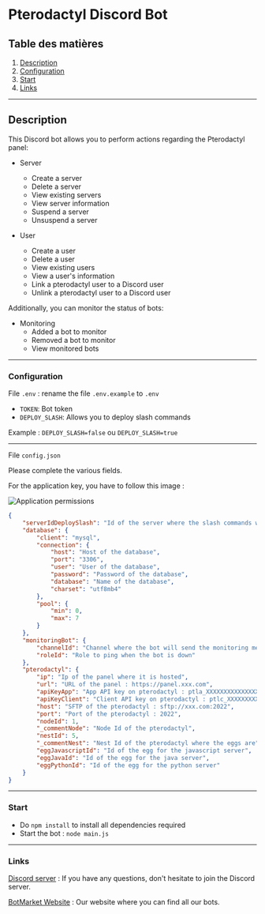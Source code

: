 # Pterodactyl Discord Bot

## Table des matières

1. [Description](#Description)
2. [Configuration](#Configuration)
3. [Start](#Start)
4. [Links](#Links)

---
## Description

This Discord bot allows you to perform actions regarding the Pterodactyl panel:

- Server
    - Create a server
    - Delete a server
    - View existing servers
    - View server information
    - Suspend a server
    - Unsuspend a server


- User
    - Create a user
    - Delete a user
    - View existing users
    - View a user's information
    - Link a pterodactyl user to a Discord user
    - Unlink a pterodactyl user to a Discord user

Additionally, you can monitor the status of bots:
- Monitoring
    - Added a bot to monitor
    - Removed a bot to monitor
    - View monitored bots

---
### Configuration
File `.env` : rename the file `.env.example` to `.env`

- `TOKEN`: Bot token
- `DEPLOY_SLASH`: Allows you to deploy slash commands

Example : `DEPLOY_SLASH=false` ou `DEPLOY_SLASH=true`

---
File `config.json`

Please complete the various fields.

For the application key, you have to follow this image :

![Application permissions](https://github.com/Kirit049-RW/pterodactyl-discord-bot/assets/78322918/8f5271bc-bddb-481a-b1b5-5587a449f4b4)

````json
{
    "serverIdDeploySlash": "Id of the server where the slash commands will be deployed",
    "database": {
        "client": "mysql",
        "connection": {
            "host": "Host of the database",
            "port": "3306",
            "user": "User of the database",
            "password": "Password of the database",
            "database": "Name of the database",
            "charset": "utf8mb4"
        },
        "pool": {
            "min": 0,
            "max": 7
        }
    },
    "monitoringBot": {
        "channelId": "Channel where the bot will send the monitoring messages of the status of the bot",
        "roleId": "Role to ping when the bot is down"
    },
    "pterodactyl": {
        "ip": "Ip of the panel where it is hosted",
        "url": "URL of the panel : https://panel.xxx.com",
        "apiKeyApp": "App API key on pterodactyl : ptla_XXXXXXXXXXXXXXXXXXXXXXXXXXXXXXX",
        "apiKeyClient": "Client API key on pterodactyl : ptlc_XXXXXXXXXXXXXXXXXXXXXXXX",
        "host": "SFTP of the pterodactyl : sftp://xxx.com:2022",
        "port": "Port of the pterodactyl : 2022",
        "nodeId": 1,
        "_commentNode": "Node Id of the pterodactyl",
        "nestId": 5,
        "_commentNest": "Nest Id of the pterodactyl where the eggs are",
        "eggJavascriptId": "Id of the egg for the javascript server",
        "eggJavaId": "Id of the egg for the java server",
        "eggPythonId": "Id of the egg for the python server"
    }
}
````
___
### Start

- Do `npm install` to install all dependencies required
- Start the bot : `node main.js`

---
### Links
[Discord server](https://discord.gg/Dwn5Nc6WgR) : If you have any questions, don't hesitate to join the Discord server.

[BotMarket Website](https://botmarket.ovh) : Our website where you can find all our bots.
